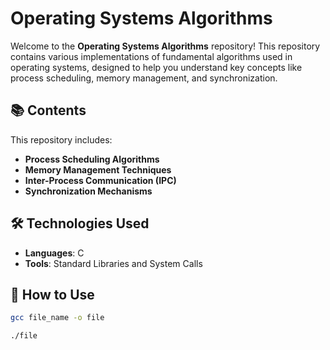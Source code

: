 # Operating Systems Algorithms  

Welcome to the **Operating Systems Algorithms** repository! This repository contains various implementations of fundamental algorithms used in operating systems, designed to help you understand key concepts like process scheduling, memory management, and synchronization.  

## 📚 Contents  

This repository includes:  

- **Process Scheduling Algorithms**  
- **Memory Management Techniques**  
- **Inter-Process Communication (IPC)**  
- **Synchronization Mechanisms**  

## 🛠️ Technologies Used  

- **Languages**: C  
- **Tools**: Standard Libraries and System Calls 

## 🚀 How to Use  
 
   ```bash
   gcc file_name -o file
   ```

   ```bash
   ./file
   ```
